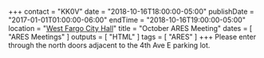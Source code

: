 +++
contact = "KK0V"
date = "2018-10-16T18:00:00-05:00"
publishDate = "2017-01-01T01:00:00-06:00"
endTime = "2018-10-16T19:00:00-05:00"
location = "[West Fargo City Hall](/places/west-fargo-city-hall/)"
title = "October ARES Meeting"
dates = [ "ARES Meetings" ]
outputs = [ "HTML" ]
tags = [ "ARES" ]
+++
Please enter through the north
doors adjacent to the 4th Ave E parking lot.
